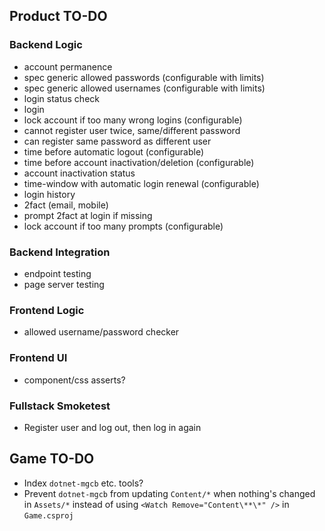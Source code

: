 ## Product TO-DO

### Backend Logic

- account permanence
- spec generic allowed passwords (configurable with limits)
- spec generic allowed usernames (configurable with limits)
- login status check
- login
- lock account if too many wrong logins (configurable)
- cannot register user twice, same/different password
- can register same password as different user
- time before automatic logout (configurable)
- time before account inactivation/deletion (configurable)
- account inactivation status
- time-window with automatic login renewal (configurable)
- login history
- 2fact (email, mobile)
- prompt 2fact at login if missing
- lock account if too many prompts (configurable)

### Backend Integration

- endpoint testing
- page server testing

### Frontend Logic

- allowed username/password checker

### Frontend UI

- component/css asserts?

### Fullstack Smoketest

- Register user and log out, then log in again

## Game TO-DO

- Index `dotnet-mgcb` etc. tools?
- Prevent `dotnet-mgcb` from updating `Content/*` when nothing's changed in `Assets/*` instead of using `<Watch Remove="Content\**\*" />` in `Game.csproj`
